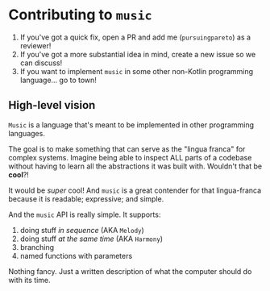 # Contributing to `music`

1. If you've got a quick fix, open a PR and add me (`pursuingpareto`) as a reviewer!
2. If you've got a more substantial idea in mind, create a new issue so we can discuss!
3. If you want to implement `music` in some other non-Kotlin programming language... go to town! 

## High-level vision
`Music` is a language that's meant to be implemented in other programming languages.

The goal is to make something that can serve as the "lingua franca" for complex systems. Imagine being able to inspect ALL parts of a codebase without having to learn all the abstractions it was built with. Wouldn't that be **cool**?!

It would be *super* cool! And `music` is a great contender for that lingua-franca because it is readable; expressive; and simple.

And the `music` API is really simple. It supports:

1. doing stuff *in sequence* (AKA `Melody`)
2. doing stuff *at the same time* (AKA `Harmony`)
3. branching
4. named functions with parameters

Nothing fancy. Just a written description of what the computer should do with its time.
